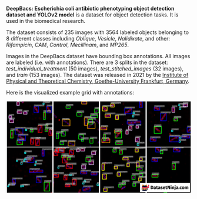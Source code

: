 **DeepBacs: Escherichia coli antibiotic phenotyping object detection dataset and YOLOv2 model** is a dataset for object detection tasks. It is used in the biomedical research. 

The dataset consists of 235 images with 3564 labeled objects belonging to 8 different classes including *Oblique*, *Vesicle*, *Nalidixate*, and other: *Rifampicin*, *CAM*, *Control*, *Mecillinam*, and *MP265*.

Images in the DeepBacs dataset have bounding box annotations. All images are labeled (i.e. with annotations). There are 3 splits in the dataset: *test_individual_treatment* (50 images), *test_stitched_images* (32 images), and *train* (153 images). The dataset was released in 2021 by the [Institute of Physical and Theoretical Chemistry, Goethe-University Frankfurt, Germany](https://www.ptc.uni-frankfurt.de/home/index.php).

Here is the visualized example grid with annotations:

<img src="https://github.com/dataset-ninja/DeepBacs/raw/main/visualizations/horizontal_grid.png">
